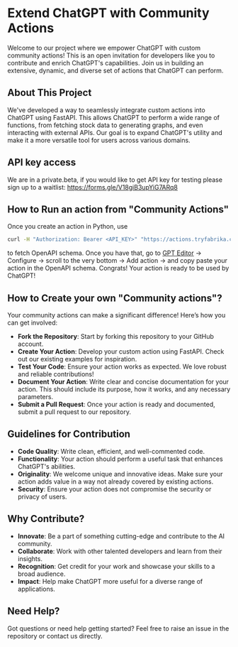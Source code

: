 # Extend ChatGPT with Community Actions

Welcome to our project where we empower ChatGPT with custom community actions! This is an open invitation for developers like you to contribute and enrich ChatGPT's capabilities. Join us in building an extensive, dynamic, and diverse set of actions that ChatGPT can perform.

## About This Project

We've developed a way to seamlessly integrate custom actions into ChatGPT using FastAPI. This allows ChatGPT to perform a wide range of functions, from fetching stock data to generating graphs, and even interacting with external APIs. Our goal is to expand ChatGPT's utility and make it a more versatile tool for users across various domains.

## API key access 

We are in a private.beta, if you would like to get API key for testing please sign up to a waitlist: https://forms.gle/V18giB3upYiG7ARq8

## How to Run an action from "Community Actions"

Once you create an action in Python, use 

```bash
curl -H "Authorization: Bearer <API_KEY>" "https://actions.tryfabrika.com/<NAME OF ACTION>/openapi.json"
```

to fetch OpenAPI schema. Once you have that, go to [GPT Editor](https://chat.openai.com/gpts/editor) -> Configure -> scroll to the very bottom -> Add action -> and copy paste your action in the OpenAPI schema. Congrats! Your action is ready to be used by ChatGPT!

## How to Create your own "Community actions"?

Your community actions can make a significant difference! Here’s how you can get involved:

- **Fork the Repository**: Start by forking this repository to your GitHub account.
- **Create Your Action**: Develop your custom action using FastAPI. Check out our existing examples for inspiration.
- **Test Your Code**: Ensure your action works as expected. We love robust and reliable contributions!
- **Document Your Action**: Write clear and concise documentation for your action. This should include its purpose, how it works, and any necessary parameters.
- **Submit a Pull Request**: Once your action is ready and documented, submit a pull request to our repository.

## Guidelines for Contribution

- **Code Quality**: Write clean, efficient, and well-commented code.
- **Functionality**: Your action should perform a useful task that enhances ChatGPT's abilities.
- **Originality**: We welcome unique and innovative ideas. Make sure your action adds value in a way not already covered by existing actions.
- **Security**: Ensure your action does not compromise the security or privacy of users.

## Why Contribute?

- **Innovate**: Be a part of something cutting-edge and contribute to the AI community.
- **Collaborate**: Work with other talented developers and learn from their insights.
- **Recognition**: Get credit for your work and showcase your skills to a broad audience.
- **Impact**: Help make ChatGPT more useful for a diverse range of applications.

## Need Help?
Got questions or need help getting started? Feel free to raise an issue in the repository or contact us directly.
